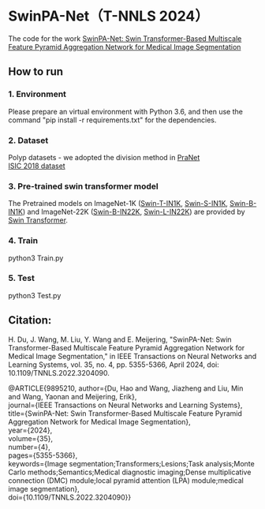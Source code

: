 # SwinPA-Net（T-NNLS 2024）
The code for the work [SwinPA-Net: Swin Transformer-Based Multiscale Feature Pyramid Aggregation Network for Medical Image Segmentation](https://ieeexplore.ieee.org/document/9895210)

## How to run
### 1. Environment
Please prepare an virtual environment with Python 3.6, and then use the command "pip install -r requirements.txt" for the dependencies.

### 2. Dataset
Polyp datasets - we adopted the division method in [PraNet](https://github.com/DengPingFan/PraNet)  
[ISIC 2018 dataset](https://challenge.isic-archive.com/data/)

### 3. Pre-trained swin transformer model
The Pretrained models on ImageNet-1K ([Swin-T-IN1K](https://github.com/SwinTransformer/storage/releases/download/v1.0.0/swin_tiny_patch4_window7_224.pth), [Swin-S-IN1K](https://github.com/SwinTransformer/storage/releases/download/v1.0.0/swin_small_patch4_window7_224.pth), [Swin-B-IN1K](https://github.com/SwinTransformer/storage/releases/download/v1.0.0/swin_base_patch4_window7_224.pth)) and ImageNet-22K ([Swin-B-IN22K](https://github.com/SwinTransformer/storage/releases/download/v1.0.0/swin_base_patch4_window7_224_22k.pth), [Swin-L-IN22K](https://github.com/SwinTransformer/storage/releases/download/v1.0.0/swin_large_patch4_window7_224_22k.pth)) are provided by [Swin Transformer](https://github.com/microsoft/Swin-Transformer?tab=readme-ov-file).

### 4. Train
python3 Train.py

### 5. Test
python3 Test.py

## Citation:
H. Du, J. Wang, M. Liu, Y. Wang and E. Meijering, "SwinPA-Net: Swin Transformer-Based Multiscale Feature Pyramid Aggregation Network for Medical Image Segmentation," in IEEE Transactions on Neural Networks and Learning Systems, vol. 35, no. 4, pp. 5355-5366, April 2024, doi: 10.1109/TNNLS.2022.3204090.  

@ARTICLE{9895210,
  author={Du, Hao and Wang, Jiazheng and Liu, Min and Wang, Yaonan and Meijering, Erik},  
  journal={IEEE Transactions on Neural Networks and Learning Systems},   
  title={SwinPA-Net: Swin Transformer-Based Multiscale Feature Pyramid Aggregation Network for Medical Image Segmentation},   
  year={2024},  
  volume={35},  
  number={4},  
  pages={5355-5366},  
  keywords={Image segmentation;Transformers;Lesions;Task analysis;Monte Carlo methods;Semantics;Medical diagnostic imaging;Dense multiplicative connection (DMC) module;local pyramid attention (LPA) module;medical image segmentation},  
  doi={10.1109/TNNLS.2022.3204090}}
